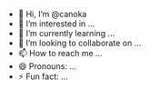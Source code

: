 - 👋 Hi, I’m @canoka
- 👀 I’m interested in ...
- 🌱 I’m currently learning ...
- 💞️ I’m looking to collaborate on ...
- 📫 How to reach me ...
- 😄 Pronouns: ...
- ⚡ Fun fact: ...

<!---
canoka/canoka is a ✨ special ✨ repository because its `README.md` (this file) appears on your GitHub profile.
You can click the Preview link to take a look at your changes.
--->
